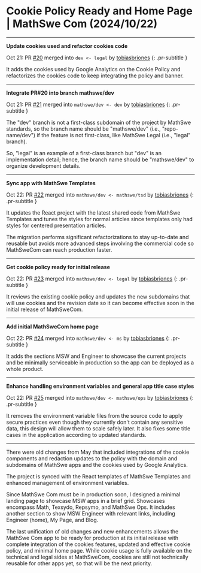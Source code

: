 <!-- Copyright (c) 2024 Tobias Briones. All rights reserved. -->
<!-- SPDX-License-Identifier: CC-BY-4.0 -->
<!-- This file is part of https://github.com/tobiasbriones/blog -->

# Cookie Policy Ready and Home Page | MathSwe Com (2024/10/22)

---

**Update cookies used and refactor cookies code**

Oct 21: PR [#20](https://github.com/mathswe/mathswe.com/pull/20) merged into
`dev <- legal` by [tobiasbriones](https://github.com/tobiasbriones)
{: .pr-subtitle }

It adds the cookies used by Google Analytics on the Cookie Policy and
refactorizes the cookies code to keep integrating the policy and banner.

---

**Integrate PR#20 into branch mathswe/dev**

Oct 21: PR [#21](https://github.com/mathswe/mathswe.com/pull/21) merged into
`mathswe/dev <- dev` by [tobiasbriones](https://github.com/tobiasbriones)
{: .pr-subtitle }

The "dev" branch is not a first-class subdomain of the project by MathSwe
standards, so the branch name should be "mathswe/dev" (i.e., "repo-name/dev") if
the feature is not first-class, like MathSwe Legal (i.e., "legal" branch).

So, "legal" is an example of a first-class branch but "dev" is an implementation
detail; hence, the branch name should be "mathswe/dev" to organize development
details.

---

**Sync app with MathSwe Templates**

Oct 22: PR [#22](https://github.com/mathswe/mathswe.com/pull/22) merged into
`mathswe/dev <- mathswe/tsd` by [tobiasbriones](https://github.com/tobiasbriones)
{: .pr-subtitle }

It updates the React project with the latest shared code from MathSwe Templates
and tunes the styles for normal articles since templates only had styles for
centered presentation articles.

The migration performs significant refactorizations to stay up-to-date and
reusable but avoids more advanced steps involving the commercial code so
MathSweCom can reach production faster.

---

**Get cookie policy ready for initial release**

Oct 22: PR [#23](https://github.com/mathswe/mathswe.com/pull/23) merged into
`mathswe/dev <- legal` by [tobiasbriones](https://github.com/tobiasbriones)
{: .pr-subtitle }

It reviews the existing cookie policy and updates the new subdomains that will
use cookies and the revision date so it can become effective soon in the initial
release of MathSweCom.

---

**Add initial MathSweCom home page**

Oct 22: PR [#24](https://github.com/mathswe/mathswe.com/pull/24) merged into
`mathswe/dev <- ms` by [tobiasbriones](https://github.com/tobiasbriones)
{: .pr-subtitle }

It adds the sections MSW and Engineer to showcase the current projects and be
minimally serviceable in production so the app can be deployed as a whole
product.

---

**Enhance handling environment variables and general app title case styles**

Oct 22: PR [#25](https://github.com/mathswe/mathswe.com/pull/25) merged into
`mathswe/dev <- mathswe/ops` by [tobiasbriones](https://github.com/tobiasbriones)
{: .pr-subtitle }

It removes the environment variable files from the source code to apply secure
practices even though they currently don't contain any sensitive data, this
design will allow them to scale safely later. It also fixes some title cases in
the application according to updated standards.

---

There were old changes from May that included integrations of the cookie
components and redaction updates to the policy with the domain and subdomains of
MathSwe apps and the cookies used by Google Analytics.

The project is synced with the React templates of MathSwe Templates and enhanced
management of environment variables.

Since MathSwe Com must be in production soon, I designed a minimal landing page
to showcase MSW apps in a brief grid. Showcases encompass Math, Texsydo,
Repsymo, and MathSwe Ops. It includes another section to show MSW Engineer with
relevant links, including Engineer (home), My Page, and Blog.

The last unification of old changes and new enhancements allows the MathSwe Com
app to be ready for production at its initial release with complete integration
of the cookies features, updated and effective cookie policy, and minimal home
page. While cookie usage is fully available on the technical and legal sides at
MathSweCom, cookies are still not technically reusable for other apps yet, so
that will be the next priority.
